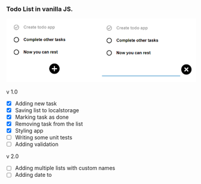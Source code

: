 ### Todo List in vanilla JS.

![Screenshot](screenshot.png)

v 1.0
- [x] Adding new task
- [x] Saving list to localstorage
- [x] Marking task as done
- [x] Removing task from the list
- [x] Styling app
- [ ] Writing some unit tests
- [ ] Adding validation

v 2.0
- [ ] Adding multiple lists with custom names
- [ ] Adding date to